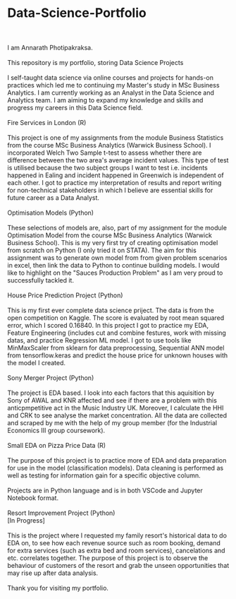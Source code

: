 # Data-Science-Portfolio
<br />
<br />
I am Annarath Photipakraksa.
<br />
<br />
This repository is my portfolio, storing Data Science Projects
<br />
<br />
I self-taught data science via online courses and projects for hands-on practices which led me to continuing my Master's study in MSc Business Analytics. I am currently working as an Analyst in the Data Science and Analytics team. I am aiming to expand my knowledge and skills and progress my careers in this Data Science field.
<br />
<br />
Fire Services in London (R)
<br />
<br />
This project is one of my assignments from the module Business Statistics from the course MSc Business Analytics (Warwick Business School). I incorporated Welch Two Sample t-test to assess whether there are difference between the two area's average incident values. This type of test is utilised because the two subject groups I want to test i.e. incidents happened in Ealing and incident happened in Greenwich is independent of each other. I got to practice my interpretation of results and report writing for non-technical stakeholders in which I believe are essential skills for future career as a Data Analyst.
<br />
<br />
Optimisation Models (Python)
<br />
<br />
These selections of models are, also, part of my assignment for the module Optimisation Model from the course MSc Business Analytics (Warwick Business School). This is my very first try of creating optimisation model from scratch on Python (I only tried it on STATA). The aim for this assignment was to generate own model from from given problem scenarios in excel, then link the data to Python to continue building models. I would like to highlight on the "Sauces Production Problem" as I am very proud to successfully tackled it.
<br />
<br />
House Price Prediction Project (Python)
<br />
<br />
This is my first ever complete data science priject. The data is from the open competition on Kaggle. The score is evaluated by root mean squared error, which I scored 0.16840. In this project I got to practice my EDA, Feature Engineering (includes cut and combine festures, work with missing datas, and practice Regression ML model. I got to use tools like MinMaxScaler from sklearn for data preprocessing, Sequential ANN model from tensorflow.keras and predict the house price for unknown houses with the model I created.
<br />
<br />
Sony Merger Project (Python)
<br />
<br />
The project is EDA based. I look into each factors that this aquisition by Sony of AWAL and KNR affected and see if there are a problem with this anticpmpetitive act in the Music Industry UK. Moreover, I calculate the HHI and CRK to see analyse the market concentration. All the data are collected and scraped by me with the help of my group member (for the Industrial Economics III group coursework).
<br />
<br />
Small EDA on Pizza Price Data (R)
<br />
<br />
The purpose of this project is to practice more of EDA and data preparation for use in the model (classification models). Data cleaning is performed as well as testing for information gain for a specific objective column.
<br />
<br />
Projects are in Python language and is in both VSCode and Jupyter Notebook format.
<br />
<br />
Resort Improvement Project (Python)
<br />
[In Progress]
<br />
<br />
This is the project where I requested my family resort's historical data to do EDA on, to see how each revenue source such as room booking, demand for extra services (such as extra bed and room services), cancelations and etc. correlates together. The purpose of this project is to observe the behaviour of customers of the resort and grab the unseen opportunities that may rise up after data analysis.
<br />
<br />
Thank you for visiting my portfolio.
